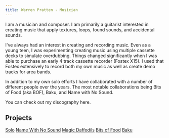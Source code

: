 ```yaml
---
title: Warren Pratten - Musician
---
```


I am a musician and composer.   I am primarily a guitarist interested in creating music that apply textures, loops, found sounds, and accidental sounds.

 

 

I've always had an interest in creating and recording music.   Even as a young teen, I was experimenting creating music using multiple cassette decks to simulate overdubbing.   Things changed significantly when I was able to purchase an early 4 track cassette recorder (Fostex X15).   I used that Fostex extensively to record both my own music as well as create demo tracks for area bands.     

 

In addition to my own solo efforts I have collaborated with a number of different people over the years.   The most notable collaborations being Bits of Food (aka BOF),  Baku, and Name with No Sound.

 

You can check out my discography here.

## Projects
[Solo](/projects/solo)
[Name With No Sound](/projects/namewithnosound)
[Magic Daffodils](/projects/magicdaffodils)
[Bits of Food](/projects/bitsoffood)
[Baku](/projects/baku)